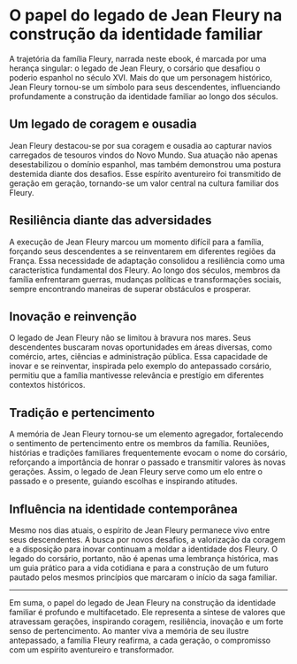# O papel do legado de Jean Fleury na construção da identidade familiar

A trajetória da família Fleury, narrada neste ebook, é marcada por uma herança singular: o legado de Jean Fleury, o corsário que desafiou o poderio espanhol no século XVI. Mais do que um personagem histórico, Jean Fleury tornou-se um símbolo para seus descendentes, influenciando profundamente a construção da identidade familiar ao longo dos séculos.

## Um legado de coragem e ousadia

Jean Fleury destacou-se por sua coragem e ousadia ao capturar navios carregados de tesouros vindos do Novo Mundo. Sua atuação não apenas desestabilizou o domínio espanhol, mas também demonstrou uma postura destemida diante dos desafios. Esse espírito aventureiro foi transmitido de geração em geração, tornando-se um valor central na cultura familiar dos Fleury.

## Resiliência diante das adversidades

A execução de Jean Fleury marcou um momento difícil para a família, forçando seus descendentes a se reinventarem em diferentes regiões da França. Essa necessidade de adaptação consolidou a resiliência como uma característica fundamental dos Fleury. Ao longo dos séculos, membros da família enfrentaram guerras, mudanças políticas e transformações sociais, sempre encontrando maneiras de superar obstáculos e prosperar.

## Inovação e reinvenção

O legado de Jean Fleury não se limitou à bravura nos mares. Seus descendentes buscaram novas oportunidades em áreas diversas, como comércio, artes, ciências e administração pública. Essa capacidade de inovar e se reinventar, inspirada pelo exemplo do antepassado corsário, permitiu que a família mantivesse relevância e prestígio em diferentes contextos históricos.

## Tradição e pertencimento

A memória de Jean Fleury tornou-se um elemento agregador, fortalecendo o sentimento de pertencimento entre os membros da família. Reuniões, histórias e tradições familiares frequentemente evocam o nome do corsário, reforçando a importância de honrar o passado e transmitir valores às novas gerações. Assim, o legado de Jean Fleury serve como um elo entre o passado e o presente, guiando escolhas e inspirando atitudes.

## Influência na identidade contemporânea

Mesmo nos dias atuais, o espírito de Jean Fleury permanece vivo entre seus descendentes. A busca por novos desafios, a valorização da coragem e a disposição para inovar continuam a moldar a identidade dos Fleury. O legado do corsário, portanto, não é apenas uma lembrança histórica, mas um guia prático para a vida cotidiana e para a construção de um futuro pautado pelos mesmos princípios que marcaram o início da saga familiar.

---

Em suma, o papel do legado de Jean Fleury na construção da identidade familiar é profundo e multifacetado. Ele representa a síntese de valores que atravessam gerações, inspirando coragem, resiliência, inovação e um forte senso de pertencimento. Ao manter viva a memória de seu ilustre antepassado, a família Fleury reafirma, a cada geração, o compromisso com um espírito aventureiro e transformador.